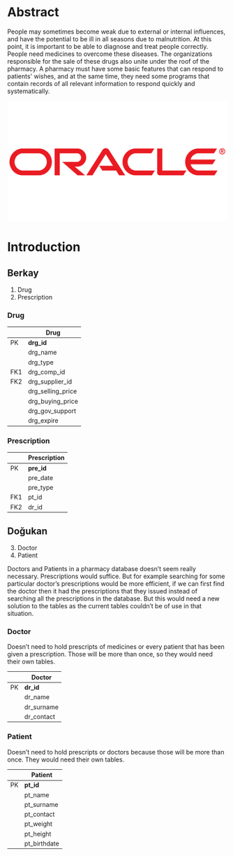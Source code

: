 
# Abstract

People may sometimes become weak due to external or internal influences, and have the potential to be ill in all seasons due to malnutrition. At this point, it is important to be able to diagnose and treat people correctly. People need medicines to overcome these diseases. The organizations responsible for the sale of these drugs also unite under the roof of the pharmacy. A pharmacy must have some basic features that can respond to patients' wishes, and at the same time, they need some programs that contain records of all relevant information to respond quickly and systematically.

![alt text](./images/oracle.png "Drug Schema")

# Introduction


## Berkay

1. Drug
2. Prescription

### Drug

|     | Drug              |
|-----|-------------------|
| PK  | __drg_id__        |
|     | drg_name          |
|     | drg_type          |
| FK1 | drg_comp_id       |
| FK2 | drg_supplier_id   |
|     | drg_selling_price |
|     | drg_buying_price  |
|     | drg_gov_support   |
|     | drg_expire        |



### Prescription


|     | Prescription    |
|-----|-----------------|
| PK  | __pre_id__      |
|     | pre_date        |
|     | pre_type        |
| FK1 | pt_id           |
| FK2 | dr_id           |

## Doğukan

3. Doctor
4. Patient

Doctors and Patients in a pharmacy database doesn’t seem really necessary. Prescriptions would suffice. But for example searching for some particular doctor’s prescriptions would be more efficient, if we can first find the doctor then it had the prescriptions that they issued instead of searching all the prescriptions in the database. But this would need a new solution to the tables as the current tables couldn’t be of use in that situation.

### Doctor
Doesn’t need to hold prescripts of medicines or every patient that has been given a prescription. Those will be more than once, so they would need their own tables.

|    |    Doctor  |
|----|------------|
| PK | __dr_id__  |
|    | dr_name    |
|    | dr_surname |
|    | dr_contact |


### Patient
Doesn’t need to hold prescripts or doctors because those will be more than once. They would need their own tables.

|    |    Patient  |
|----|-------------|
| PK | __pt_id__   |
|    | pt_name     |
|    | pt_surname  |
|    | pt_contact  |
|    | pt_weight   |
|    | pt_height   |
|    | pt_birthdate|